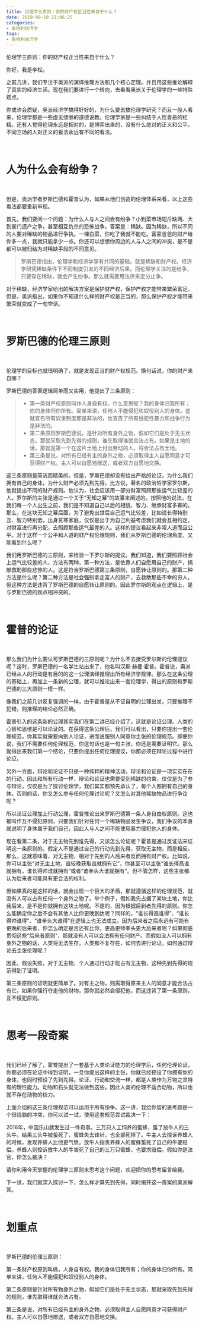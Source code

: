 ```yaml
---
title: 伦理学三原则：你的财产权正当性来自于什么？
date: 2019-09-10 21:06:25
categories:
- 奥地利经济学
tags:
- 奥地利经济学
---
```

伦理学三原则：你的财产权正当性来自于什么？

<!--more-->

你好，我是李松。

之前几讲，我们专注于奥派的演绎推理方法和几个核心定理。并且用这些推论解释了真实的经济生活。现在我们要进行一个转向，去看看奥派关于伦理学的一些特殊观点。

你或许会质疑，奥派经济学搞得好好的，为什么要去搞伦理学研究？而且一般人看来，伦理学都是一些虚无缥缈的道德说教。伦理学家是一些纠结于人性善恶的杠精。还有人觉得伦理永远是相对的，是博弈出来的，没有什么绝对的正义和公平。不同立场的人对正义的看法永远有不同的看法。

<br/>

# 人为什么会有纷争？

<br/>

但是，奥派学者罗斯巴德和霍普认为，如果从他们创造的伦理体系来看，以上这些看法都要重新审视。

首先，我们要问一个问题：为什么人与人之间会有纷争？小到菜市场短斤缺两、大到豪门遗产之争，甚至相互仇杀的恐怖战争。答案是：稀缺。因为稀缺，所以不同的人要对稀缺的物品进行争执。一棵白菜，你吃了我就不能吃。富豪爸爸的财产给你多一点，我就只能拿少一点。你还可以想想你周边的人与人之间的冲突，是不是都可以被归结为对稀缺手段的不同意见。

>罗斯巴德指出，伦理学和经济学享有共同的基础，就是稀缺和财产权。经济学研究稀缺条件下不同制度引发的不同经济后果。而伦理学关注的是纷争，只要存在稀缺，就会产生纷争。那么就需要用法律来定分止争。

对于稀缺，经济学家给出的解决方案是保护财产权，保护产权才能带来繁荣富足。但是，奥派指出，如果你不知道什么样的财产权是正当的，那么保护产权才能带来繁荣就变成了一句空话。

<br/>

# 罗斯巴德的伦理三原则

<br/>

伦理学的目标也就很明确了，就是发现正当的财产权规范。换句话说，你的财产来自哪？

罗斯巴德的答案逻辑简单而又实用，他提出了三条原则：


>- 第一条财产权原则叫作人身自有权。什么意思呢？我的身体归我所有；你的身体归你所有。简单来讲，任何人不能侵犯和奴役别人的身体。这就宣告所有奴隶制度都是非法的，也宣告了所有侵犯性暴力和战争行为是非法的。
>- 第二条原则罗斯巴德说，是针对所有身外之物，假如它们是处于无主状态，那就采取先到先得的规则，谁先取得谁就合法占有。如果是土地的话，那就是第一个在这片土地上付出劳动的人，将合法占有土地。
>- 第三条是说，对所有已经有主的身外之物，必须取得主人自愿同意才可获得财产权。主人可以自愿地赠送，或者双方自愿地交换。


这三条原则是简洁而精美的。但是，罗斯巴德却没有给出严格的论证，为什么我们拥有自己的身体，为什么财产必须先到先得。比方说，著名的政治哲学家罗尔斯，他就提出不同的财产规则。他认为，社会应该用一部分财富照顾那些运气比较差的人。罗尔斯的主张是通过一个关于“无知之幕”的故事来阐述的。按照他的说法，在我们每一个人出生之前，我们是不知道自己以后的相貌、智力、继承财富多寡的。那么，在这块无知之幕后面，为了避免出世后自己运气比较差，比如说长得特别丑、智力特别低，出身贫寒家庭，仅仅是出于为自己利益考虑我们就会互相约定，对财富进行再分配，去照顾那些运气最差的人。这样的提议看起来非常人道而且公平。对于这样一个公平和人道的财产权伦理规则，我们从罗斯巴德的伦理角度，又能看到什么呢？

我们用罗斯巴德的三原则，来检验一下罗尔斯的提议。我们知道，我们要照顾社会上运气比较差的人，方法有两种，第一种方法，是依靠人们自愿用自己的财产，捐献救助那些悲惨的人。这是符合罗斯巴德第三条原则，自愿转让原则的。那第二种方法是什么呢？第二种方法是社会强制拿走富人的财产，去救助那些不幸的穷人，但这种方法是违背了罗斯巴德的自愿转让原则的。因此罗尔斯的观点在逻辑上，是与罗斯巴德的观点相冲突的。

<br/>

# 霍普的论证

<br/>

那么我们为什么要认可罗斯巴德的三原则呢？为什么不去接受罗尔斯的伦理提议呢？这时，罗斯巴德的一名学生站出来了，他名叫汉斯·赫曼·霍普。霍普说，奥派已经从人的行动是有目的的这一公理演绎推理出所有经济学规律。那么在这条公理的基础上，再加上一条新的公理，就可以推论出来一套伦理学，得出的原则和罗斯巴德的三大原则一模一样。

像我们之前几讲反复强调的一样，由于霍普是从不证自明的公理出发，只要推理不犯错，则推理的结论必然正确。

霍普引入的这条新的公理其实我们在第二讲已经介绍了。这就是论证公理。人类的心智和思维是可以论证的。在获得这条公理后，我们可以看出，只要你提出一套伦理规范，你其实就需要向别人论证，进而说服别人同意你主张的伦理规范。即便你说，我们不需要任何伦理规范，你这句话也是一句主张，你还是需要证明它。那么就得出来我们第一个结论，只要你提出任何伦理提议，你都必须在辩论过程中进行论证。

另外一方面，辩论和论证不只是一种纯粹的精神活动，辩论和论证是一项实实在在的行动。因此和所有行动一样，辩论和论证也需要受到稀缺的约束，仅仅是为了参与辩论，仅仅是为了探讨伦理学，我们其实都预先承认了，每个人都拥有自己的身体。否则的话，你又怎么参与任何伦理讨论呢？又怎么对其他稀缺物品进行争议呢？

所以论证公理加上行动公理，霍普推论出来罗斯巴德第一条人身自由权原则。这也被叫作互不侵犯原则，只要我们针对任何一个稀缺物品发生争议，我们争议的本身就说明了身体属于我们自己，因此人与人之间不能使用暴力侵犯他人的身体。

现在看第二条，对于无主物先到谁先得，又该怎么论证呢？霍普是通过反证法来证明这一条原则的。假定人不是通过自己的行动先到先得，获取无主物，而是相反。那么，这就意味着，对无主物，相对于先到的人后来者反而拥有财产权。比如说，你可以主张“对无主土地，谁较晚获取谁就拥有它”，你甚至可以主张“谁长得高谁就拥有，谁长得帅谁就拥有”或者“谁拳头大谁就拥有”。但不管怎样，这些主张都认为后来者可能具有更合法的权利。

但如果真的是这样的话，就会出现一个巨大的矛盾，那就遵循这样的伦理规范，就没有人可以占有任何一个身外之物了。举个例子，假如我先占据了某块土地，你比我后来，是不是你就拥有这块土地呢。不是的，因为根据后到者先得的原则。你怎么能确定你之后不会有其他人比你更晚到达呢？同样的，“谁长得高谁得”、“谁长得帅谁得”、“谁拳头大谁得”在逻辑上也无法成立。因为后来者之后永远有可能有更晚的后来者，你怎么确定是否还有比你，更高更帅拳头更大后来者呢？如果彻底贯彻这些“后来者原则”，那就没有人可以合法拥有任何财产。而假如没人可以拥有身外之物的话，人类将无法生存。人类都不复存在，如何去进行论证，如何通过辩论去主张伦理呢？

因此，假设失败，对于无主物，个人通过行动才能占有无主物，这种先到先得的规范得到了证明。

第三条原则的证明就更简单了。对有主之物，则需取得原来主人的同意才能合法占有它。如果你强行夺走他的财物，那你就必然会侵犯他，而这违背了第一条原则，互不侵犯原则。

<br/>

# 思考一段奇案

<br/>

我们已经了解了，霍普提出了一套基于人类论证能力的伦理学后，任何伦理论证，你都必须在论证中得到证明，一旦你提出这样的主张，你就已经预设了你拥有你的身体，也同时预设了先到先得。论证、行动和交流一样，都是人类作为万物之灵特有的理性能力。动物和石头就无法做到这些，因此人类的伦理不适合动物，所以也就不存在动物的权力。

上面介绍的这三条伦理规范可以运用于所有纷争。这一讲，我给你留的思考题是一个很烧脑的冲突，你可以试一试，使用这套规范尝试裁决一下：

2016年，中国乐山就发生过一件奇事。三万只人工饲养的蜜蜂，蜇了放牛人的三头牛。结果三头牛被蛰死了，蜜蜂失去锋针，也全部死掉了。牛主人去控诉养蜂人的时候，发现养蜂人比他更气愤。放牛人指责养蜂人的蜜蜂蜇死了自己的牛要赔偿。养蜂人则控诉放牛人的牛害死了自己的三万只蜜蜂，也要求赔偿。假如你是法官，你怎么裁决？

请你利用今天掌握的伦理学三原则来思考这个问题，欢迎把你的思考留言给我。

下一讲，我们就深入探讨一下，怎么样才算先到先得，同时揭开这一奇案的奥派解答。

<br/>

# 划重点

<br/>

罗斯巴德的伦理三原则：

第一条财产权原则叫做，人身自有权。我的身体归我所有；你的身体归你所有。简单来讲，任何人不能侵犯和奴役别人的身体。

第二条原则是针对所有物身外之物，假如它们是处于无主状态，那就采取先到先得的规则，谁先取得谁就合法占有。

第三条是说，对所有已经有主的身外之物，必须取得主人自愿同意才可获得财产权。主人可以自愿地赠送，或者双方自愿地交换。



